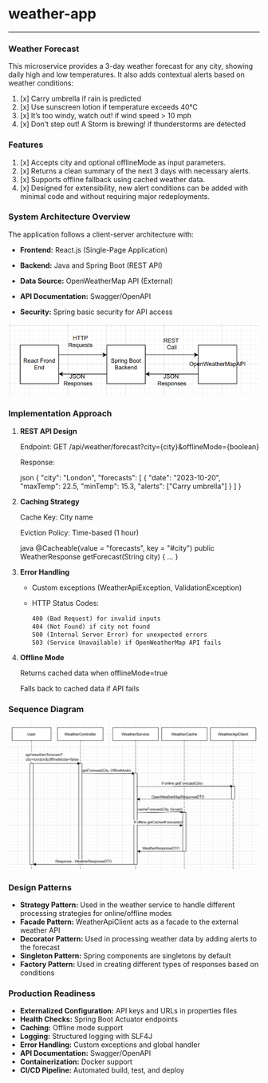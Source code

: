 # weather-app
----------

### **Weather Forecast**

This microservice provides a 3-day weather forecast for any city, showing daily high and low temperatures. It also adds
contextual alerts based on weather conditions:

1. [x] Carry umbrella if rain is predicted
2. [x] Use sunscreen lotion if temperature exceeds 40°C
3. [x] It’s too windy, watch out! if wind speed > 10 mph
4. [x] Don’t step out! A Storm is brewing! if thunderstorms are detected

### **Features**

1. [x] Accepts city and optional offlineMode as input parameters.
2. [x] Returns a clean summary of the next 3 days with necessary alerts.
3. [x] Supports offline fallback using cached weather data.
4. [x] Designed for extensibility, new alert conditions can be added with minimal code and without requiring major
   redeployments.

### **System Architecture Overview**

The application follows a client-server architecture with:

* **Frontend:** React.js (Single-Page Application)

* **Backend:** Java and Spring Boot (REST API)

* **Data Source:** OpenWeatherMap API (External)

* **API Documentation:** Swagger/OpenAPI

* **Security:** Spring basic security for API access

![img_1.png](img_1.png)

### **Implementation Approach**

1. **REST API Design**

   Endpoint: GET /api/weather/forecast?city={city}&offlineMode={boolean}

   Response:

   json
   {
   "city": "London",
   "forecasts": [
   {
   "date": "2023-10-20",
   "maxTemp": 22.5,
   "minTemp": 15.3,
   "alerts": ["Carry umbrella"]
   }
   ]
   }

2. **Caching Strategy**

   Cache Key: City name

   Eviction Policy: Time-based (1 hour)

   java
   @Cacheable(value = "forecasts", key = "#city")
   public WeatherResponse getForecast(String city) { ... }

3. **Error Handling**

    * Custom exceptions (WeatherApiException, ValidationException)

    * HTTP Status Codes:

          400 (Bad Request) for invalid inputs
          404 (Not Found) if city not found
          500 (Internal Server Error) for unexpected errors
          503 (Service Unavailable) if OpenWeatherMap API fails

4. **Offline Mode**

   Returns cached data when offlineMode=true

   Falls back to cached data if API fails

### **Sequence Diagram**

![img.png](img.png)

### **Design Patterns**

* **Strategy Pattern:** Used in the weather service to handle different processing strategies for online/offline modes
* **Facade Pattern:** WeatherApiClient acts as a facade to the external weather API
* **Decorator Pattern:** Used in processing weather data by adding alerts to the forecast
* **Singleton Pattern:** Spring components are singletons by default
* **Factory Pattern:** Used in creating different types of responses based on conditions

### **Production Readiness**

* **Externalized Configuration:** API keys and URLs in properties files
* **Health Checks:** Spring Boot Actuator endpoints
* **Caching:** Offline mode support
* **Logging:** Structured logging with SLF4J
* **Error Handling:** Custom exceptions and global handler
* **API Documentation:** Swagger/OpenAPI
* **Containerization:** Docker support
* **CI/CD Pipeline:** Automated build, test, and deploy